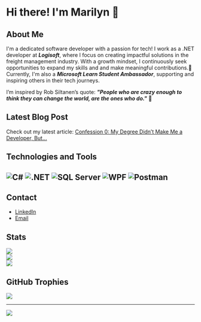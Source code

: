 # Hi there! I'm Marilyn 👋

## About Me
I'm a dedicated software developer with a passion for tech! I work as a .NET developer at _**Logisoft**_, where I focus on creating impactful solutions in the freight management industry. 
With a growth mindset, I continuously seek opportunities to expand my skills and and make meaningful contributions.🚀 Currently, I'm also a _**Microsoft Learn Student Ambassador**_, supporting and inspiring others in their tech journeys.

I’m inspired by Rob Siltanen’s quote: **_"People who are crazy enough to think they can change the world, are the ones who do."_** 🌠

## Latest Blog Post

Check out my latest article: [Confession 0: My Degree Didn’t Make Me a Developer, But…](https://keyboardconfessions.hashnode.dev/confession-0-my-degree-didnt-make-me-a-developer-but)

## Technologies and Tools
![C#](https://img.shields.io/badge/C%23-239120?style=flat&logo=c-sharp&logoColor=white)
![.NET](https://img.shields.io/badge/.NET-512BD4?style=flat&logo=.net&logoColor=white)
![SQL Server](https://img.shields.io/badge/MSSQL-blue?style=flat)
![WPF](https://img.shields.io/badge/WPF-8D8D8D?style=flat)
![Postman](https://img.shields.io/badge/Postman-FF6C37?style=flat&logo=postman&logoColor=white)
---

## Contact
- [LinkedIn](https://www.linkedin.com/in/marilynhaber/)
- [Email](mailto:mh.marilynhaber@gmail.com)

## Stats
<a href="https://github.com/anuraghazra/github-readme-stats">
  <img align="center" src="https://github-readme-stats.vercel.app/api?username=MarilynHb&show_icons=true&hide_title=true&count_private=true&hide=prs&include_all_commits=true" />
</a>
<br>
<a href="https://github.com/DenverCoder1/github-readme-streak-stats">
  <img align="center" src="https://github-readme-streak-stats.herokuapp.com/?user=MarilynHb" />
</a>
<br>
<a href="https://github.com/anuraghazra/github-readme-stats">
  <img align="center" src="https://github-readme-stats.vercel.app/api/top-langs/?username=MarilynHb&layout=compact" />
</a>

## GitHub Trophies
![](https://github-profile-trophy.vercel.app/?username=MarilynHb&no-frame=false&no-bg=false&margin-w=4)

---
[![](https://visitcount.itsvg.in/api?id=MarilynHb)](https://visitcount.itsvg.in)
